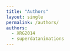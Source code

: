 ```yaml
---
title: "Authors"
layout: single
permalink: /authors/
authors:
  - XRG2014
  - superdatanimations
---
```

